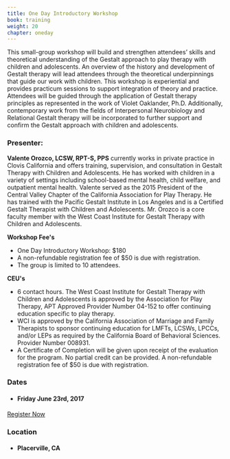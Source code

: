 ```yaml
---
title: One Day Introductory Workshop
book: training
weight: 20
chapter: oneday
---
```

<div class="row">
    <div class="col col-sm-6">
        <div class="row">
            <div class="col-sm-12">
                <p>This small-group workshop will build and strengthen attendees’ skills and theoretical understanding of the Gestalt approach to play therapy with children and adolescents. An overview of the history and development of Gestalt therapy will lead attendees through the theoretical underpinnings that guide our work with children. This workshop is experiential and provides practicum sessions to support integration of theory and practice. Attendees will be guided through the application of Gestalt therapy principles as represented in the work of Violet Oaklander, Ph.D. Additionally, contemporary work from the fields of Interpersonal Neurobiology and Relational Gestalt therapy will be incorporated to further support and confirm the Gestalt approach with children and adolescents.</p>
            </div>
        </div>
        <div class="row">
            <div class="col-sm-12">
                <h3>Presenter:</h3>
                <p><strong>Valente Orozco, LCSW, RPT-S, PPS</strong> currently works in private practice in Clovis California and offers training, supervision, and consultation in Gestalt Therapy with Children and Adolescents. He has worked with children in a variety of settings including school-based mental health, child welfare, and outpatient mental health. Valente served as the 2015 President of the Central Valley Chapter of the California Association for Play Therapy. He has trained with the Pacific Gestalt Institute in Los Angeles and is a Certified Gestalt Therapist with Children and Adolescents. Mr. Orozco is a core faculty member with the West Coast Institute for Gestalt Therapy with Children and Adolescents.</p>
            </div>
        </div>
        <div class="row">
            <div class="col-sm-12">
                <strong>Workshop Fee's</strong>
                <ul>
                    <li>One Day Introductory Workshop: $180</li>
                    <li>A non-refundable registration fee of $50 is due with registration.</li>
                    <li>The group is limited to 10 attendees.</li>
                </ul>
                <strong>CEU's</strong>
                <ul>
                    <li>6 contact hours. The West Coast Institute for Gestalt Therapy with Children and Adolescents is approved 	by the Association for Play Therapy, APT Approved Provider Number 04-152 to offer continuing education specific to play therapy.</li>
                    <li>WCI is approved by the California Association of Marriage and Family Therapists to 	sponsor continuing education for LMFTs, LCSWs, LPCCs, and/or LEPs as required by the California Board of Behavioral Sciences. Provider Number 008931.</li>
                    <li>A Certificate of Completion will be given upon receipt of the evaluation for the program. No partial credit can be provided. A non-refundable registration fee of $50 is due with registration.</li>
                </ul>
            </div>
        </div>
    </div>
    <div class="col col-sm-6">
        <div class="panel panel-default">
          <div class="panel-heading">
            <h3 class="panel-title header-title">Dates</h3>
          </div>
          <div class="panel-body">
            <ul class="list-group">
              <li class="list-group-item">
                <h4><strong>Friday June 23rd, 2017</strong></h4>
              </li>
            </ul>
          </div>
          <div class="panel-footer">
            <a href="/register" class="btn btn-primary btn-block">Register Now</a>
          </div>
        </div>
        <div class="panel panel-default">
          <div class="panel-heading">
            <h3 class="panel-title header-title">Location</h3>
          </div>
          <div class="panel-body">
              <ul class="list-group">
                <li class="list-group-item">
                  <h4><strong>Placerville, CA</strong></h4>
                </li>
              </ul>
          </div>
        </div>
    </div>
</div>
